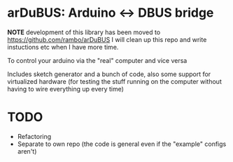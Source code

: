 # arDuBUS: Arduino <-> DBUS bridge

**NOTE** development of this library has been moved to https://github.com/rambo/arDuBUS I will clean up this repo and write instuctions etc when I have more time.

To control your arduino via the "real" computer and vice versa

Includes sketch generator and a bunch of code, also some support for virtualized hardware (for testing the stuff running on the computer without having to wire everything up every time)

# TODO

  - Refactoring
  - Separate to own repo (the code is general even if the "example" configs aren't)
